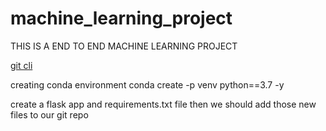 # machine_learning_project
THIS IS A END TO END MACHINE LEARNING PROJECT


[git cli](https://git-scm.com/downloads)







creating conda environment
 conda create -p venv python==3.7 -y


 create a flask app and requirements.txt file then we should add those new files to our git repo